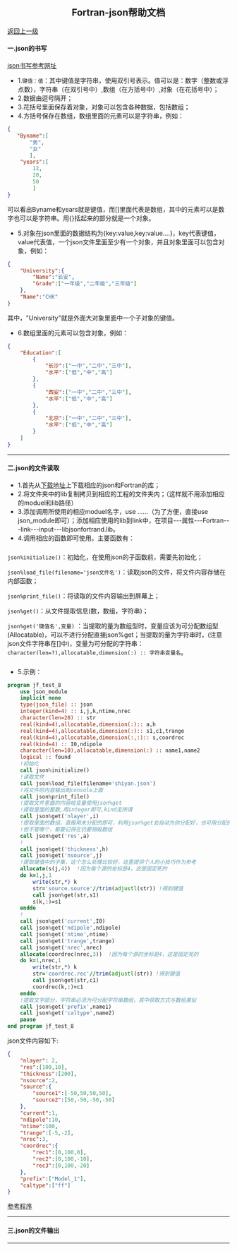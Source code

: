 <h2 align=center> Fortran-json帮助文档 </h2>

[返回上一级](./)

#### 一.json的书写 ####

[json书写参考网址](https://www.cnblogs.com/tech-bird/p/3588430.html)

- 1.`键值：值`：其中键值是字符串，使用双引号表示。值可以是：数字（整数或浮点数），字符串（在双引号中）,数组（在方括号中）,对象（在花括号中）；
- 2.数据由逗号隔开；
- 3.花括号里面保存着对象，对象可以包含各种数据，包括数组；
- 4.方括号保存在数组，数组里面的元素可以是字符串，例如：

```json
{
   "Byname":[
       "男",
       "女"
       ],
    "years":[
        12,
        20,
        50
        ]
}
```

可以看出Byname和years就是键值，而[]里面代表是数组，其中的元素可以是数字也可以是字符串。用{}括起来的部分就是一个对象。

- 5.对象在json里面的数据结构为{key:value,key:value....}，key代表键值，value代表值，一个json文件里面至少有一个对象，并且对象里面可以包含对象，例如：

```json
{
    "University":{
        "Name":"长安",
        "Grade":["一年级","二年级","三年级"]
    },
    "Name":"CHK"
}
```

其中，"University"就是外面大对象里面中一个子对象的键值。

- 6.数组里面的元素可以包含对象，例如：

```json
{
    "Education":[
        {
            "长沙":["一中","二中","三中"],
            "水平":["低","中","高"]
        },
        {
            "西安":["一中","二中","三中"],
            "水平":["低","中","高"]
        },
        {
            "北京":["一中","二中","三中"],
            "水平":["低","中","高"]
        }
    ]
}
```

----

#### 二.json的文件读取 ####

- 1.首先从[下载地址](https://github.com/jacobwilliams/json-fortran/releases)上下载相应的json和Fortran的库；
- 2.将文件夹中的lib复制拷贝到相应的工程的文件夹内；（这样就不用添加相应的moduel和lib路径）
- 3.添加调用所使用的相应moduel名字，use ......（为了方便，直接use json_module即可）；添加相应使用的lib到link中，在项目---属性---Fortran---link---input---libjsonfortrand.lib。
- 4.调用相应的函数即可使用。主要函数有：

#####
`json%initialize()`：初始化，在使用json的子函数前，需要先初始化；

`json%load_file(filename='json文件名')`：读取json的文件，将文件内容存储在内部函数；

`json%print_file()`：将读取的文件内容输出到屏幕上；

`json%get()`：从文件提取信息(数，数组，字符串)；

`json%get('键值名',变量)` ：当提取的量为数组型时，变量应该为可分配数组型(Allocatable)，可以不进行分配直接json%get；当提取的量为字符串时，(注意json文件字符串在[]中)，变量为可分配的字符串：`character(len=?),allocatable,dimension(:) :: 字符串变量名`。
#####

- 5.示例：

```fortran
program jf_test_8
    use json_module
    implicit none
    type(json_file) :: json
    integer(kind=4) :: i,j,k,ntime,nrec
    character(len=20) :: str
    real(kind=4),allocatable,dimension(:):: a,h
    real(kind=4),allocatable,dimension(:):: s1,c1,trange
    real(kind=4),allocatable,dimension(:,:):: s,coordrec
    real(kind=4) :: I0,ndipole
    character(len=10),allocatable,dimension(:) :: name1,name2
    logical :: found
    !初始化
    call json%initialize()
    !读取文件
    call json%load_file(filename='shiyan.json')
    !将文件的内容输出到console上面
    call json%print_file()
    !提取文件里面的内容给变量使用json%get
    !提取里面的整数,用integer即可,kind无所谓
    call json%get('nlayer',i)
    !提取里面的数组，直接用未分配的即可，利用json%get会自动为你分配好，也可用分配的
    !但不管哪个，都要记得在仍要销毁数组
    call json%get('res',a)
    !
    call json%get('thickness',h)
    call json%get('nsource',j)
    !提取键值中的子集，这个怎么处理比较好，这里提供个人的小技巧作为参考
    allocate(s(j,4))  !因为每个源的坐标是4，这是固定死的
    do k=1,j,1
        write(str,*) k
        str='source.source'//trim(adjustl(str)) !得到键值
        call json%get(str,s1)
        s(k,:)=s1
    enddo
    !
    call json%get('current',I0)
    call json%get('ndipole',ndipole)
    call json%get('ntime',ntime)
    call json%get('trange',trange)
    call json%get('nrec',nrec)
    allocate(coordrec(nrec,3))  !因为每个源的坐标是4，这是固定死的
    do k=1,nrec,1
        write(str,*) k
        str='coordrec.rec'//trim(adjustl(str)) !得到键值
        call json%get(str,c1)
        coordrec(k,:)=c1
    enddo
    !提取文字部分，字符串必须为可分配字符串数组，其中获取方式与数组类似
    call json%get('prefix',name1)
    call json%get('caltype',name2)
    pause
end program jf_test_8
```

json文件内容如下:

```json
{
    "nlayer": 2,
    "res":[100,10],
    "thickness":[200],
    "nsource":2,
    "source":{
        "source1":[-50,50,50,50],
        "source2":[50,-50,-50,-50]
    },
    "current":1,
    "ndipole":10,
    "ntime":100,
    "trange":[-5,-2],
    "nrec":3,
    "coordrec":{
        "rec1":[0,100,0],
        "rec2":[0,100,-10],
        "rec3":[0,100,-20]
    },
    "prefix":["Model_1"],
    "caltype":["ff"]
}
```

[参考程序](json文件读取例子)

----

#### 三.json的文件输出 ####

----

[^1]:正在学习完善中......